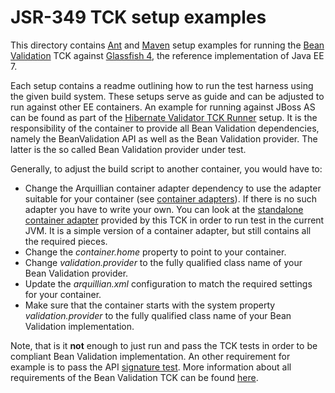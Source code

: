 # JSR-349 TCK setup examples

This directory contains [Ant](https://ant.apache.org) and [Maven](https://maven.apache.org) setup examples for
running the [Bean Validation](http://beanvalidation.org) TCK against [Glassfish 4](http://glassfish.java.net/),
the reference implementation of Java EE 7.

Each setup contains a readme outlining how to run the test harness using the given build system. These setups
serve as guide and can be adjusted to run against other EE containers. An example for running against JBoss AS can
be found as part of the [Hibernate Validator TCK Runner](https://github.com/hibernate/hibernate-validator/tree/master/tck-runner)
setup. It is the responsibility of the container to provide all Bean Validation dependencies, namely the BeanValidation API
as well as the Bean Validation provider. The latter is the so called Bean Validation provider under test.

Generally, to adjust the build script to another container, you would have to:

* Change the Arquillian container adapter dependency to use the adapter suitable for your container
 (see [container adapters](https://docs.jboss.org/author/display/ARQ/Container+adapters)). If there is no such adapter
 you have to write your own. You can look at the  [standalone container adapter](https://github.com/beanvalidation/beanvalidation-tck/tree/master/standalone-container-adapter)
 provided by this TCK in order to run test in the current JVM. It is a simple version of a container adapter, but still
 contains all the required pieces.
* Change the _container.home_ property to point to your container.
* Change _validation.provider_ to the fully qualified class name of your Bean Validation provider.
* Update the _arquillian.xml_ configuration to match the required settings for your container.
* Make sure that the container starts with the system property _validation.provider_ to the fully qualified class name
of your Bean Validation implementation.

Note, that is it **not** enough to just run and pass the TCK tests in order to be compliant Bean Validation implementation.
An other requirement for example is to pass the API [signature test](http://docs.jboss.org/hibernate/beanvalidation/tck/1.1/reference/html_single/#sigtest).
More information about all requirements of the Bean Validation TCK can be found [here](http://docs.jboss.org/hibernate/beanvalidation/tck/1.1/reference/html_single/index.html#passing-the-tck).